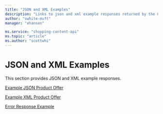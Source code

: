 ```yaml
---
title: "JSON and XML Examples"
description: "Links to json and xml example responses returned by the Content API."
author: "swhite-msft"
manager: "ehansen"

ms.service: "shopping-content-api"
ms.topic: "article"
ms.author: "scottwhi"
---
```

# JSON and XML Examples
This section provides JSON and XML example responses.

[Example JSON Product Offer](/bingads/shopping-content/example-json-product-offer.md)  

[Example XML Product Offer](/bingads/shopping-content/example-xml-product-offer.md)  

[Error Response Example](/bingads/shopping-content/error-response-example.md)  

